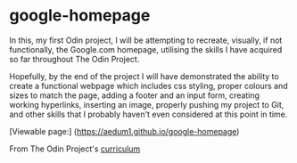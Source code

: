 # google-homepage
In this, my first Odin project, I will be attempting to recreate, visually, if not functionally, the Google.com homepage, utilising the skills I have acquired so far throughout The Odin Project.

Hopefully, by the end of the project I will have demonstrated the ability to create a functional webpage which includes css styling, proper colours and sizes to match the page, adding a footer and an input form, creating working hyperlinks, inserting an image, properly pushing my project to Git, and other skills that I probably haven't even considered at this point in time.

[Viewable page:] (https://aedum1.github.io/google-homepage)

From The Odin Project's [curriculum](http://www.theodinproject.com/courses/web-development-101/lessons/html-css)